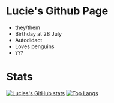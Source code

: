 # Lucie's Github Page

- they/them
- Birthday at 28 July
- Autodidact
- Loves penguins
- ???

# Stats

[![Lucies's GitHub stats](https://github-readme-stats.vercel.app/api?username=lucie-cupcakes&theme=synthwave)](https://github.com/anuraghazra/github-readme-stats)
[![Top Langs](https://github-readme-stats.vercel.app/api/top-langs/?username=lucie-cupcakes&layout=compact&theme=synthwave)](https://github.com/anuraghazra/github-readme-stats)



